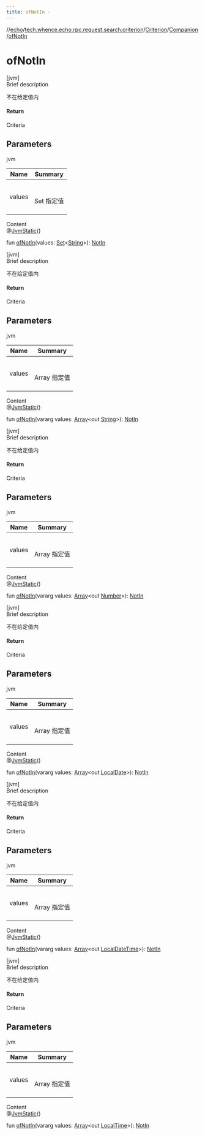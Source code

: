 ```yaml
---
title: ofNotIn -
---
```

//[echo](../../../index.md)/[tech.whence.echo.rpc.request.search.criterion](../../index.md)/[Criterion](../index.md)/[Companion](index.md)/[ofNotIn](of-not-in.md)



# ofNotIn  
[jvm]  
Brief description  


不在给定值内



#### Return  


Criteria



## Parameters  
  
jvm  
  
|  Name|  Summary| 
|---|---|
| values| <br><br>Set<String> 指定值<br><br>
  
  
Content  
@[JvmStatic](https://kotlinlang.org/api/latest/jvm/stdlib/kotlin.jvm/-jvm-static/index.html)()  
  
fun [ofNotIn](of-not-in.md)(values: [Set](https://kotlinlang.org/api/latest/jvm/stdlib/kotlin.collections/-set/index.html)<[String](https://kotlinlang.org/api/latest/jvm/stdlib/kotlin/-string/index.html)>): [NotIn](../../-not-in/index.md)  


[jvm]  
Brief description  


不在给定值内



#### Return  


Criteria



## Parameters  
  
jvm  
  
|  Name|  Summary| 
|---|---|
| values| <br><br>Array<out String> 指定值<br><br>
  
  
Content  
@[JvmStatic](https://kotlinlang.org/api/latest/jvm/stdlib/kotlin.jvm/-jvm-static/index.html)()  
  
fun [ofNotIn](of-not-in.md)(vararg values: [Array](https://kotlinlang.org/api/latest/jvm/stdlib/kotlin/-array/index.html)<out [String](https://kotlinlang.org/api/latest/jvm/stdlib/kotlin/-string/index.html)>): [NotIn](../../-not-in/index.md)  


[jvm]  
Brief description  


不在给定值内



#### Return  


Criteria



## Parameters  
  
jvm  
  
|  Name|  Summary| 
|---|---|
| values| <br><br>Array<out Number> 指定值<br><br>
  
  
Content  
@[JvmStatic](https://kotlinlang.org/api/latest/jvm/stdlib/kotlin.jvm/-jvm-static/index.html)()  
  
fun [ofNotIn](of-not-in.md)(vararg values: [Array](https://kotlinlang.org/api/latest/jvm/stdlib/kotlin/-array/index.html)<out [Number](https://kotlinlang.org/api/latest/jvm/stdlib/kotlin/-number/index.html)>): [NotIn](../../-not-in/index.md)  


[jvm]  
Brief description  


不在给定值内



#### Return  


Criteria



## Parameters  
  
jvm  
  
|  Name|  Summary| 
|---|---|
| values| <br><br>Array<out LocalDate> 指定值<br><br>
  
  
Content  
@[JvmStatic](https://kotlinlang.org/api/latest/jvm/stdlib/kotlin.jvm/-jvm-static/index.html)()  
  
fun [ofNotIn](of-not-in.md)(vararg values: [Array](https://kotlinlang.org/api/latest/jvm/stdlib/kotlin/-array/index.html)<out [LocalDate](https://docs.oracle.com/javase/8/docs/api/java/time/LocalDate.html)>): [NotIn](../../-not-in/index.md)  


[jvm]  
Brief description  


不在给定值内



#### Return  


Criteria



## Parameters  
  
jvm  
  
|  Name|  Summary| 
|---|---|
| values| <br><br>Array<out LocalDateTime> 指定值<br><br>
  
  
Content  
@[JvmStatic](https://kotlinlang.org/api/latest/jvm/stdlib/kotlin.jvm/-jvm-static/index.html)()  
  
fun [ofNotIn](of-not-in.md)(vararg values: [Array](https://kotlinlang.org/api/latest/jvm/stdlib/kotlin/-array/index.html)<out [LocalDateTime](https://docs.oracle.com/javase/8/docs/api/java/time/LocalDateTime.html)>): [NotIn](../../-not-in/index.md)  


[jvm]  
Brief description  


不在给定值内



#### Return  


Criteria



## Parameters  
  
jvm  
  
|  Name|  Summary| 
|---|---|
| values| <br><br>Array<out LocalTime> 指定值<br><br>
  
  
Content  
@[JvmStatic](https://kotlinlang.org/api/latest/jvm/stdlib/kotlin.jvm/-jvm-static/index.html)()  
  
fun [ofNotIn](of-not-in.md)(vararg values: [Array](https://kotlinlang.org/api/latest/jvm/stdlib/kotlin/-array/index.html)<out [LocalTime](https://docs.oracle.com/javase/8/docs/api/java/time/LocalTime.html)>): [NotIn](../../-not-in/index.md)  



